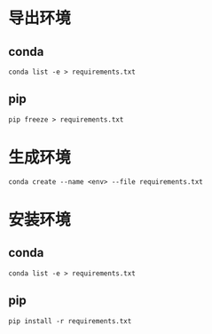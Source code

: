 # 导出环境

## conda

```shell
conda list -e > requirements.txt
```
## pip

```shell
pip freeze > requirements.txt
```

# 生成环境

```shell
conda create --name <env> --file requirements.txt
```

# 安装环境

## conda

```shell
conda list -e > requirements.txt
```

## pip

```shell
pip install -r requirements.txt
```